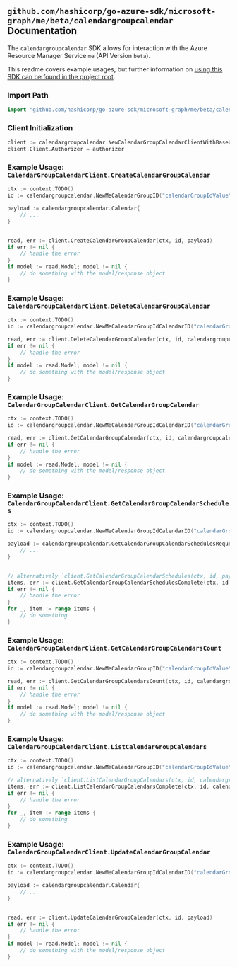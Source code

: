 
## `github.com/hashicorp/go-azure-sdk/microsoft-graph/me/beta/calendargroupcalendar` Documentation

The `calendargroupcalendar` SDK allows for interaction with the Azure Resource Manager Service `me` (API Version `beta`).

This readme covers example usages, but further information on [using this SDK can be found in the project root](https://github.com/hashicorp/go-azure-sdk/tree/main/docs).

### Import Path

```go
import "github.com/hashicorp/go-azure-sdk/microsoft-graph/me/beta/calendargroupcalendar"
```


### Client Initialization

```go
client := calendargroupcalendar.NewCalendarGroupCalendarClientWithBaseURI("https://management.azure.com")
client.Client.Authorizer = authorizer
```


### Example Usage: `CalendarGroupCalendarClient.CreateCalendarGroupCalendar`

```go
ctx := context.TODO()
id := calendargroupcalendar.NewMeCalendarGroupID("calendarGroupIdValue")

payload := calendargroupcalendar.Calendar{
	// ...
}


read, err := client.CreateCalendarGroupCalendar(ctx, id, payload)
if err != nil {
	// handle the error
}
if model := read.Model; model != nil {
	// do something with the model/response object
}
```


### Example Usage: `CalendarGroupCalendarClient.DeleteCalendarGroupCalendar`

```go
ctx := context.TODO()
id := calendargroupcalendar.NewMeCalendarGroupIdCalendarID("calendarGroupIdValue", "calendarIdValue")

read, err := client.DeleteCalendarGroupCalendar(ctx, id, calendargroupcalendar.DefaultDeleteCalendarGroupCalendarOperationOptions())
if err != nil {
	// handle the error
}
if model := read.Model; model != nil {
	// do something with the model/response object
}
```


### Example Usage: `CalendarGroupCalendarClient.GetCalendarGroupCalendar`

```go
ctx := context.TODO()
id := calendargroupcalendar.NewMeCalendarGroupIdCalendarID("calendarGroupIdValue", "calendarIdValue")

read, err := client.GetCalendarGroupCalendar(ctx, id, calendargroupcalendar.DefaultGetCalendarGroupCalendarOperationOptions())
if err != nil {
	// handle the error
}
if model := read.Model; model != nil {
	// do something with the model/response object
}
```


### Example Usage: `CalendarGroupCalendarClient.GetCalendarGroupCalendarSchedules`

```go
ctx := context.TODO()
id := calendargroupcalendar.NewMeCalendarGroupIdCalendarID("calendarGroupIdValue", "calendarIdValue")

payload := calendargroupcalendar.GetCalendarGroupCalendarSchedulesRequest{
	// ...
}


// alternatively `client.GetCalendarGroupCalendarSchedules(ctx, id, payload, calendargroupcalendar.DefaultGetCalendarGroupCalendarSchedulesOperationOptions())` can be used to do batched pagination
items, err := client.GetCalendarGroupCalendarSchedulesComplete(ctx, id, payload, calendargroupcalendar.DefaultGetCalendarGroupCalendarSchedulesOperationOptions())
if err != nil {
	// handle the error
}
for _, item := range items {
	// do something
}
```


### Example Usage: `CalendarGroupCalendarClient.GetCalendarGroupCalendarsCount`

```go
ctx := context.TODO()
id := calendargroupcalendar.NewMeCalendarGroupID("calendarGroupIdValue")

read, err := client.GetCalendarGroupCalendarsCount(ctx, id, calendargroupcalendar.DefaultGetCalendarGroupCalendarsCountOperationOptions())
if err != nil {
	// handle the error
}
if model := read.Model; model != nil {
	// do something with the model/response object
}
```


### Example Usage: `CalendarGroupCalendarClient.ListCalendarGroupCalendars`

```go
ctx := context.TODO()
id := calendargroupcalendar.NewMeCalendarGroupID("calendarGroupIdValue")

// alternatively `client.ListCalendarGroupCalendars(ctx, id, calendargroupcalendar.DefaultListCalendarGroupCalendarsOperationOptions())` can be used to do batched pagination
items, err := client.ListCalendarGroupCalendarsComplete(ctx, id, calendargroupcalendar.DefaultListCalendarGroupCalendarsOperationOptions())
if err != nil {
	// handle the error
}
for _, item := range items {
	// do something
}
```


### Example Usage: `CalendarGroupCalendarClient.UpdateCalendarGroupCalendar`

```go
ctx := context.TODO()
id := calendargroupcalendar.NewMeCalendarGroupIdCalendarID("calendarGroupIdValue", "calendarIdValue")

payload := calendargroupcalendar.Calendar{
	// ...
}


read, err := client.UpdateCalendarGroupCalendar(ctx, id, payload)
if err != nil {
	// handle the error
}
if model := read.Model; model != nil {
	// do something with the model/response object
}
```
